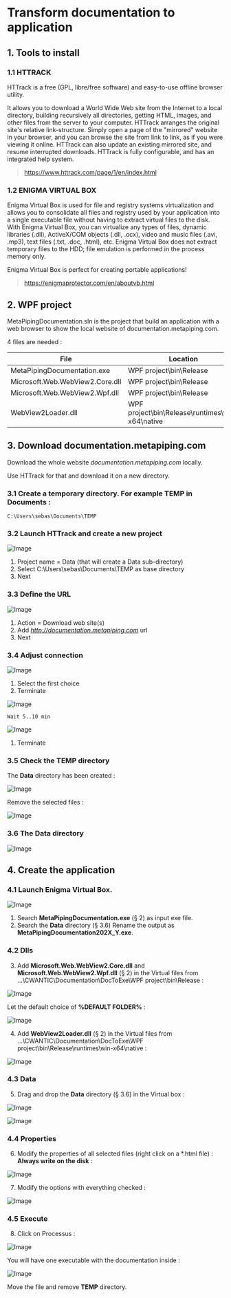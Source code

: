 # Transform documentation to application

## 1. Tools to install

### 1.1 HTTRACK

 HTTrack is a free (GPL, libre/free software) and easy-to-use offline browser utility.

It allows you to download a World Wide Web site from the Internet to a local directory, building recursively all directories, getting HTML, images, and other files from the server to your computer. HTTrack arranges the original site's relative link-structure. Simply open a page of the "mirrored" website in your browser, and you can browse the site from link to link, as if you were viewing it online. HTTrack can also update an existing mirrored site, and resume interrupted downloads. HTTrack is fully configurable, and has an integrated help system. 

>https://www.httrack.com/page/1/en/index.html

### 1.2 ENIGMA VIRTUAL BOX

Enigma Virtual Box is used for file and registry systems virtualization and allows you to consolidate all files and registry used by your application into a single executable file without having to extract virtual files to the disk. With Enigma Virtual Box, you can virtualize any types of files, dynamic libraries (.dll), ActiveX/COM objects (.dll, .ocx), video and music files (.avi, .mp3), text files (.txt, .doc, .html), etc. Enigma Virtual Box does not extract temporary files to the HDD; file emulation is performed in the process memory only.

Enigma Virtual Box is perfect for creating portable applications!

>https://enigmaprotector.com/en/aboutvb.html

## 2. WPF project

MetaPipingDocumentation.sln is the project that build an application with a web browser to show the local website of documentation.metapiping.com.

4 files are needed :

| File | Location |
| -------- | ---- |
| MetaPipingDocumentation.exe | WPF project\bin\Release |
| Microsoft.Web.WebView2.Core.dll | WPF project\bin\Release |
| Microsoft.Web.WebView2.Wpf.dll | WPF project\bin\Release |
| WebView2Loader.dll | WPF project\bin\Release\runtimes\win-x64\native |

## 3. Download documentation.metapiping.com

Download the whole website *documentation.metapiping.com* locally.

Use HTTrack for that and download it on a new directory.

### 3.1 Create a temporary directory. For example **TEMP** in Documents :

    C:\Users\sebas\Documents\TEMP

### 3.2 Launch HTTrack and create a new project

![Image](../Images/HTTrack1.jpg)

1) Project name = Data (that will create a Data sub-directory)
2) Select C:\Users\sebas\Documents\TEMP as base directory
3) Next

### 3.3 Define the URL

![Image](../Images/HTTrack2.jpg)

1) Action = Download web site(s)
2) Add *http://documentation.metapiping.com* url
3) Next

### 3.4 Adjust connection

![Image](../Images/HTTrack3.jpg)

1) Select the first choice
2) Terminate

![Image](../Images/HTTrack4.jpg)

    Wait 5..10 min

![Image](../Images/HTTrack5.jpg)

1) Terminate

### 3.5 Check the TEMP directory

The **Data** directory has been created :

![Image](../Images/HTTrack6.jpg)

Remove the selected files :

![Image](../Images/HTTrack7.jpg)

### 3.6 The Data directory 

![Image](../Images/HTTrack8.jpg)

## 4. Create the application

### 4.1 Launch Enigma Virtual Box.

![Image](../Images/VirtualBox.jpg)

1. Search **MetaPipingDocumentation.exe** (§ 2) as input exe file.
2. Search the **Data** directory (§ 3.6) Rename the output as **MetaPipingDocumentation202X_Y.exe**.

### 4.2 Dlls

3. Add **Microsoft.Web.WebView2.Core.dll** and **Microsoft.Web.WebView2.Wpf.dll** (§ 2) in the Virtual files from ...\CWANTIC\Documentation\DocToExe\WPF project\bin\Release :

![Image](../Images/VirtualBox2.jpg)

Let the default choice of **%DEFAULT FOLDER%** :

![Image](../Images/VirtualBox4.jpg)

4. Add **WebView2Loader.dll** (§ 2) in the Virtual files from ...\CWANTIC\Documentation\DocToExe\WPF project\bin\Release\runtimes\win-x64\native :

![Image](../Images/VirtualBox5.jpg)

### 4.3 Data

5. Drag and drop the **Data** directory (§ 3.6) in the Virtual box : 

![Image](../Images/VirtualBox6.jpg)

![Image](../Images/VirtualBox7.jpg)

### 4.4 Properties

6. Modify the properties of all selected files (right click on a *.html file) : **Always write on the disk** :

![Image](../Images/VirtualBox8.jpg)

7. Modify the options with everything checked :

![Image](../Images/VirtualBox3.jpg)

### 4.5 Execute

8. Click on Processus :

![Image](../Images/VirtualBox9.jpg)

You will have one executable with the documentation inside :

![Image](../Images/VirtualBox10.jpg)

Move the file and remove **TEMP** directory.